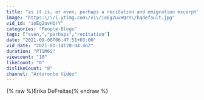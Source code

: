 ```yaml
---
title: "as it is, or even, perhaps a recitation and emigration excerpt"
image: "https:\/\/i.ytimg.com\/vi\/ioEg2uvHQrY\/hqdefault.jpg"
vid_id: "ioEg2uvHQrY"
categories: "People-Blogs"
tags: ["even,","perhaps","recitation"]
date: "2021-09-08T06:47:51+03:00"
vid_date: "2021-01-14T20:04:46Z"
duration: "PT1M6S"
viewcount: "10"
likeCount: "0"
dislikeCount: "0"
channel: "Artoronto Video"
---
```

{% raw %}Erika DeFreitas{% endraw %}
